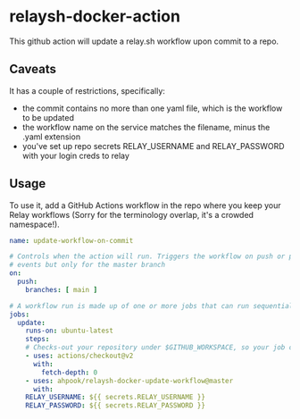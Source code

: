 # relaysh-docker-action

This github action will update a relay.sh workflow upon commit to a repo.

## Caveats

It has a couple of restrictions, specifically:

- the commit contains no more than one yaml file, which is the workflow to be updated
- the workflow name on the service matches the filename, minus the .yaml extension
- you've set up repo secrets RELAY_USERNAME and RELAY_PASSWORD with your login creds to relay

## Usage

To use it, add a GitHub Actions workflow in the repo where you keep your Relay workflows
(Sorry for the terminology overlap, it's a crowded namespace!).

```yaml
name: update-workflow-on-commit

# Controls when the action will run. Triggers the workflow on push or pull request
# events but only for the master branch
on:
  push:
    branches: [ main ]

# A workflow run is made up of one or more jobs that can run sequentially or in parallel
jobs:
  update:
    runs-on: ubuntu-latest
    steps:
    # Checks-out your repository under $GITHUB_WORKSPACE, so your job can access it
    - uses: actions/checkout@v2
      with:
        fetch-depth: 0
    - uses: ahpook/relaysh-docker-update-workflow@master
      with:
	RELAY_USERNAME: ${{ secrets.RELAY_USERNAME }}
	RELAY_PASSWORD: ${{ secrets.RELAY_PASSWORD }}
```
